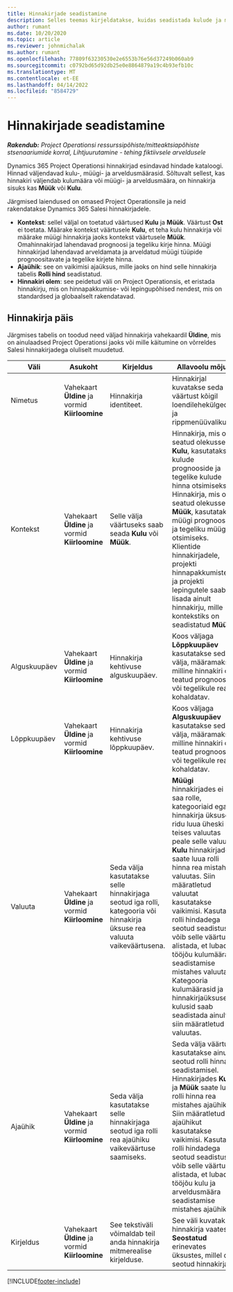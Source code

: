 ```yaml
---
title: Hinnakirjade seadistamine
description: Selles teemas kirjeldatakse, kuidas seadistada kulude ja müügi hinnakirju.
author: rumant
ms.date: 10/20/2020
ms.topic: article
ms.reviewer: johnmichalak
ms.author: rumant
ms.openlocfilehash: 77809f63230530e2e6553b76e56d37249b060ab9
ms.sourcegitcommit: c0792bd65d92db25e0e8864879a19c4b93efb10c
ms.translationtype: MT
ms.contentlocale: et-EE
ms.lasthandoff: 04/14/2022
ms.locfileid: "8584729"
---
```

# <a name="set-up-price-lists"></a>Hinnakirjade seadistamine

_**Rakendub:** Project Operationsi ressurssipõhiste/mitteaktsiapõhiste stsenaariumide korral,  Lihtjuurutamine - tehing fiktiivsele arveldusele_

Dynamics 365 Project Operationsi hinnakirjad esindavad hindade kataloogi. Hinnad väljendavad kulu-, müügi- ja arveldusmäärasid. Sõltuvalt sellest, kas hinnakiri väljendab kulumäära või müügi- ja arveldusmäära, on hinnakirja sisuks kas **Müük** või **Kulu**.

Järgmised laiendused on omased Project Operationsile ja neid rakendatakse Dynamics 365 Salesi hinnakirjadele.

- **Kontekst**: sellel väljal on toetatud väärtused **Kulu** ja **Müük**. Väärtust **Ost** ei toetata. Määrake kontekst väärtusele **Kulu**, et teha kulu hinnakirja või määrake müügi hinnakirja jaoks kontekst väärtusele **Müük**. Omahinnakirjad lahendavad prognoosi ja tegeliku kirje hinna. Müügi hinnakirjad lahendavad arveldamata ja arveldatud müügi tüüpide prognoositavate ja tegelike kirjete hinna.
- **Ajaühik**: see on vaikimisi ajaüksus, mille jaoks on hind selle hinnakirja tabelis **Rolli hind** seadistatud.
- **Hinnakiri olem**: see peidetud väli on Project Operationsis, et eristada hinnakirju, mis on hinnapakkumise- või lepingupõhised nendest, mis on standardsed ja globaalselt rakendatavad.

## <a name="price-list-header"></a>Hinnakirja päis

Järgmises tabelis on toodud need väljad hinnakirja vahekaardil **Üldine**, mis on ainulaadsed Project Operationsi jaoks või mille käitumine on võrreldes Salesi hinnakirjadega oluliselt muudetud.

| Väli | Asukoht | Kirjeldus | Allavoolu mõjud |
| --- | --- | --- | --- |
| Nimetus | Vahekaart **Üldine** ja vormid **Kiirloomine** | Hinnakirja identiteet. | Hinnakirjal kuvatakse seda väärtust kõigil loendilehekülgedel ja rippmenüüvalikutel.|
| Kontekst | Vahekaart **Üldine** ja vormid **Kiirloomine** | Selle välja väärtuseks saab seada **Kulu** või **Müük**. | Hinnakirja, mis on seatud olekusse **Kulu**, kasutatakse kulude prognooside ja tegelike kulude hinna otsimiseks. Hinnakirja, mis on seatud olekusse **Müük**, kasutatakse müügi prognooside ja tegeliku müügi otsimiseks. Klientide hinnakirjadele, projekti hinnapakkumistele ja projekti lepingutele saab lisada ainult hinnakirju, mille kontekstiks on seadistatud **Müük**. |
| Alguskuupäev | Vahekaart **Üldine** ja vormid **Kiirloomine** | Hinnakirja kehtivuse alguskuupäev. | Koos väljaga **Lõppkuupäev** kasutatakse seda välja, määramaks, milline hinnakiri on teatud prognoosile või tegelikule reale kohaldatav. |
| Lõppkuupäev | Vahekaart **Üldine** ja vormid **Kiirloomine** | Hinnakirja kehtivuse lõppkuupäev. | Koos väljaga **Alguskuupäev** kasutatakse seda välja, määramaks, milline hinnakiri on teatud prognoosile või tegelikule reale kohaldatav. |
| Valuuta | Vahekaart **Üldine** ja vormid **Kiirloomine** | Seda välja kasutatakse selle hinnakirjaga seotud iga rolli, kategooria või hinnakirja üksuse rea valuuta vaikeväärtusena. | **Müügi** hinnakirjades ei saa rolle, kategooriaid ega hinnakirja üksuse ridu luua üheski teises valuutas peale selle valuuta. **Kulu** hinnakirjades saate luua rolli hinna rea mistahes valuutas. Siin määratletud valuutat kasutatakse vaikimisi. Kasutaja rolli hindadega seotud seadistus võib selle väärtuse alistada, et lubada tööjõu kulumäära seadistamise mistahes valuutas. Kategooria kulumäärasid ja hinnakirjaüksuse kulusid saab seadistada ainult siin määratletud valuutas. |
| Ajaühik | Vahekaart **Üldine** ja vormid **Kiirloomine** | Seda välja kasutatakse selle hinnakirjaga seotud iga rolli rea ajaühiku vaikeväärtuse saamiseks. | Seda välja väärtust kasutatakse ainult seotud rolli hinna seadistamisel. Hinnakirjades **Kulu** ja **Müük** saate luua rolli hinna rea mistahes ajaühikus. Siin määratletud ajaühikut kasutatakse vaikimisi. Kasutaja rolli hindadega seotud seadistus võib selle väärtuse alistada, et lubada tööjõu kulu ja arveldusmäära seadistamise mistahes ajaühikus. |
| Kirjeldus | Vahekaart **Üldine** ja vormid **Kiirloomine** | See tekstiväli võimaldab teil anda hinnakirja mitmerealise kirjelduse. | See väli kuvatakse hinnakirja vaates **Seostatud** erinevates üksustes, millel on seotud hinnakirjad. |


[!INCLUDE[footer-include](../includes/footer-banner.md)]